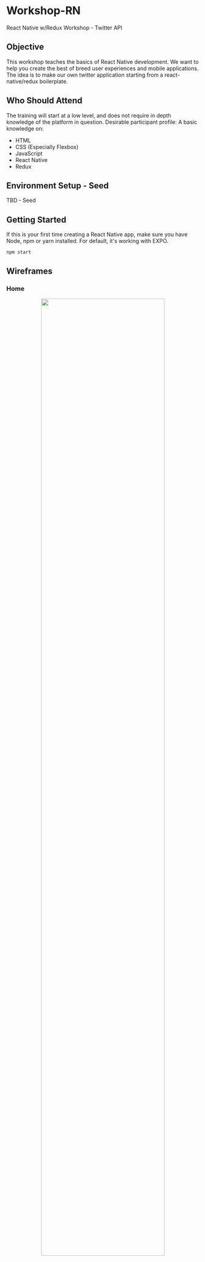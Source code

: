 # Workshop-RN
React Native w/Redux Workshop - Twitter API

## Objective
This workshop teaches the basics of React Native development. We want to help you create the best of breed user experiences and mobile applications. The idea is to make our own twitter application starting from a react-native/redux boilerplate. 

##  Who Should Attend
The training will start at a low level, and does not require in depth knowledge of the platform in question. Desirable participant profile: A basic knowledge on: 
- HTML
- CSS (Especially Flexbox)
- JavaScript
- React Native
- Redux

## Environment Setup - Seed

TBD - Seed

## Getting Started

If this is your first time creating a React Native app, make sure you have Node, npm or yarn installed. For default, it's working with EXPO.

`npm start` 

## Wireframes

### Home

<p align="center">
  <img height="80%" width="80%" src="https://github.com/van1985/workshop-rn/blob/master/wireframes/home.png">
</p>

### Twitter Details

<p align="center">
  <img height="40%" width="40%" src="https://github.com/van1985/workshop-rn/blob/master/wireframes/tweet_details.png">
</p>

### Search & Trends

<p align="center">
  <img height="80%" width="80%" src="https://github.com/van1985/workshop-rn/blob/master/wireframes/search_1.png">
</p>
<p align="center">
  <img height="80%" width="80%" src="https://github.com/van1985/workshop-rn/blob/master/wireframes/search_2.png">
</p>

### Configuration

<p align="center">
  <img height="40%" width="40%" src="https://github.com/van1985/workshop-rn/blob/master/wireframes/configuration.png">
</p>


## Stories

1. **As a user ,I want to see my twitter timeline.**

2. **As a user, I want to see my twitter timele  (with infinite scroll).**

3. **As a user, I want to see a specific twitter details.**

4. **As a user, I want to see my country trends.**

5. **As a user, I want to search on twitter to quickly find news and events.**

6. **As a user, I want to see all the results for a specific search (with infinite scroll).**

7. **As a user, I want to configure what I want to see in my twitter timeline. This configuration must be reflected in the home section.**

8. **As a user, I want to use the app in Android & iOS Platform**

## Some tips...

* Use flatlist component for develop the different lists.
* Use ActivityIndicator for develop loading component. Make a specific component, so you can reuse it. 
* Use propTypes property for typechecking on the props for a component.
* Use the _base.js file to save all colors and attributes that are cross to the application.
 
## Set Up Twitter Server

1. Open the console
2. Enter inside `server` folder
3. Execute the command `node server` in the console
3. Open the browser and type `localhost:8080`
4. Should see this text on the brower `Twitter API is running...`

The endpoints availables are:

### GET statuses / home_timeline

endpoint: /timeline?count=100

Returns a collection of the most recent Tweets posted by the authenticating user and the users they follow.

#### Parameters

**count (optional)**: Specifies the number of records to retrieve. Must be less than or equal to 200. Defaults to 20. The value of count is best thought of as a limit to the number of tweets to return because suspended or deleted content is removed after the count has been applied.

### GET trends/place

endpoint: /trends?id=23424747

Returns the top 50 trending topics for a specific WOEID, if trending information is available for it.

#### Parameters

**id (required)**: The Yahoo! Where On Earth ID of the location to return trending information for. Global information is available by using 1 as the WOEID .

### GET search/tweets

endpoint: /search?q=TanBionicaCocaColaFM

Returns a collection of relevant Tweets matching a specified query.. This search API searches against a sampling of recent Tweets published in the past 7 days. Part of the 'public' set of APIs.

#### Parameters

**q (required)**: A UTF-8, URL-encoded search query of 500 characters maximum, including operators. Queries may additionally be limited by complexity.

### GET statuses/show/:id

endpoint: show?id=1011417658833551361 (id_str)

Returns a single Tweet, specified by the id parameter. The Tweet’s author will also be embedded within the Tweet.

#### Parameters

**id** (required): The numerical ID of the desired Tweet.
